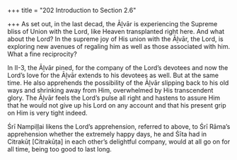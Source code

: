+++
title = "202 Introduction to Section 2.6"

+++
As set out, in the last decad, the Āḻvār is experiencing the Supreme bliss of Union with the Lord, like Heaven transplanted right here. And what about the Lord? In the supreme joy of His union with the Āḻvār, the Lord, is exploring new avenues of regaling him as well as those associated with him. What a fine reciprocity?

In II-3, the Āḻvār pined, for the company of the Lord’s devotees and now the Lord’s love for the Āḻvār extends to his devotees as well. But at the same time. He also apprehends the possibility of the Āḻvār slipping back to his old ways and shrinking away from Him, overwhelmed by His transcendent glory. The Āḻvār feels the Lord’s pulse all right and hastens to assure Him that he would not give up his Lord on any account and that his present grip on Him is very tight indeed.

Śrī Nampiḷḷai likens the Lord’s apprehension, referred to above, to Śrī Rāma’s apprehension whether the extremely happy days, he and Śīta  had in Citrakūṭ [Citrakūṭa] in each other’s delightful company, would at all go on for all time, being too good to last long.


